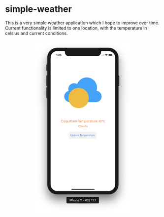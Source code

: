 # simple-weather

This is a very simple weather application which I hope to improve over time. Current functionality is limited to one location, with the temperature in celsius and current conditions.

<center>
<img src="https://github.com/jyoo980/simple-weather/blob/master/SimpleWeather/Assets.xcassets/ProductImages/v1.1.imageset/v1.1.png" width="327" height="561">
</center>
